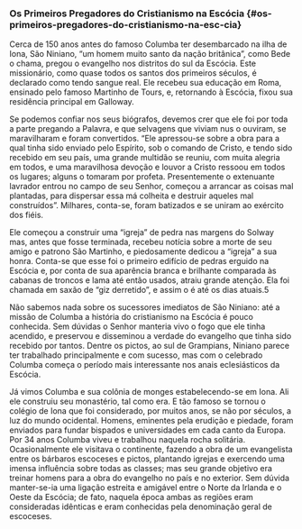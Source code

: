 ### Os Primeiros Pregadores do Cristianismo na Escócia {#os-primeiros-pregadores-do-cristianismo-na-esc-cia}

Cerca de 150 anos antes do famoso Columba ter desembarcado na ilha de Iona, São Niniano, “um homem muito santo da nação britânica”, como Bede o chama, pregou o evangelho nos distritos do sul da Escócia. Este missionário, como quase todos os santos dos primeiros séculos, é declarado como tendo sangue real. Ele recebeu sua educação em Roma, ensinado pelo famoso Martinho de Tours, e, retornando à Escócia, fixou sua residência principal em Galloway.

Se podemos confiar nos seus biógrafos, devemos crer que ele foi por toda a parte pregando a Palavra, e que selvagens que viviam nus o ouviram, se maravilharam e foram convertidos. “Ele apressou-se sobre a obra para a qual tinha sido enviado pelo Espírito, sob o comando de Cristo, e tendo sido recebido em seu país, uma grande multidão se reuniu, com muita alegria em todos, e uma maravilhosa devoção e louvor a Cristo ressoou em todos os lugares; alguns o tomaram por profeta. Presentemente o extenuante lavrador entrou no campo de seu Senhor, começou a arrancar as coisas mal plantadas, para dispersar essa má colheita e destruir aqueles mal construídos”. Milhares, conta-se, foram batizados e se uniram ao exército dos fiéis.

Ele começou a construir uma “igreja” de pedra nas margens do Solway mas, antes que fosse terminada, recebeu notícia sobre a morte de seu amigo e patrono São Martinho, e piedosamente dedicou a “igreja” a sua honra. Conta-se que esse foi o primeiro edifício de pedras erguido na Escócia e, por conta de sua aparência branca e brilhante comparada às cabanas de troncos e lama até então usados, atraiu grande atenção. Ela foi chamada em saxão de “giz derretido”, e assim o é até os dias atuais.5

Não sabemos nada sobre os sucessores imediatos de São Niniano: até a missão de Columba a história do cristianismo na Escócia é pouco conhecida. Sem dúvidas o Senhor manteria vivo o fogo que ele tinha acendido, e preservou e disseminou a verdade do evangelho que tinha sido recebido por tantos. Dentre os pictos, ao sul de Grampians, Niniano parece ter trabalhado principalmente e com sucesso, mas com o celebrado Columba começa o período mais interessante nos anais eclesiásticos da Escócia.

Já vimos Columba e sua colônia de monges estabelecendo-se em Iona. Ali ele construiu seu monastério, tal como era. E tão famoso se tornou o colégio de Iona que foi considerado, por muitos anos, se não por séculos, a luz do mundo ocidental. Homens, eminentes pela erudição e piedade, foram enviados para fundar bispados e universidades em cada canto da Europa. Por 34 anos Columba viveu e trabalhou naquela rocha solitária. Ocasionalmente ele visitava o continente, fazendo a obra de um evangelista entre os bárbaros escoceses e pictos, plantando igrejas e exercendo uma imensa influência sobre todas as classes; mas seu grande objetivo era treinar homens para a obra do evangelho no país e no exterior. Sem dúvida manter-se-ia uma ligação estreita e amigável entre o Norte da Irlanda e o Oeste da Escócia; de fato, naquela época ambas as regiões eram consideradas idênticas e eram conhecidas pela denominação geral de escoceses.